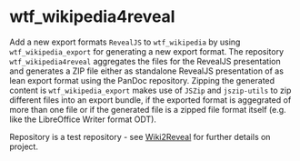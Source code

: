 # wtf_wikipedia4reveal
Add a new export formats `RevealJS` to  `wtf_wikipedia` by using `wtf_wikipedia_export` for generating a new export format. The repository `wtf_wikipedia4reveal` aggregates the files for the RevealJS presentation  and generates a ZIP file either as standalone RevealJS presentation of as lean export format using the PanDoc repository. Zipping the generated content is `wtf_wikipedia_export` makes use of `JSZip` and `jszip-utils` to zip different files into an export bundle, if the exported format is aggegrated of more than one file or if the generated file is a zipped file format itself (e.g. like the LibreOffice Writer format  ODT).

Repository is a test repository - see [Wiki2Reveal](https://en.wikiversity.org/wiki/Wiki2Reveal) for further details on project.

